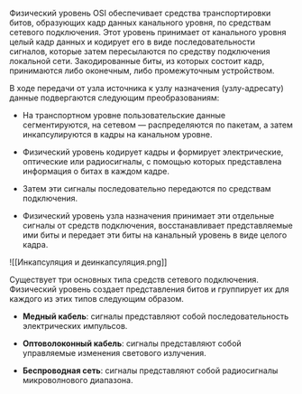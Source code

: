 Физический уровень OSI обеспечивает средства транспортировки битов, образующих кадр данных канального уровня, по средствам сетевого подключения. Этот уровень принимает от канального уровня целый кадр данных и кодирует его в виде последовательности сигналов, которые затем пересылаются по средству подключения локальной сети. Закодированные биты, из которых состоит кадр, принимаются либо оконечным, либо промежуточным устройством.

В ходе передачи от узла источника к узлу назначения (узлу-адресату) данные подвергаются следующим преобразованиям:

- На транспортном уровне пользовательские данные сегментируются, на сетевом — распределяются по пакетам, а затем инкапсулируются в кадры на канальном уровне.

- Физический уровень кодирует кадры и формирует электрические, оптические или радиосигналы, с помощью которых представлена информация о битах в каждом кадре.

- Затем эти сигналы последовательно передаются по средствам подключения.

- Физический уровень узла назначения принимает эти отдельные сигналы от средств подключения, восстанавливает представляемые ими биты и передает эти биты на канальный уровень в виде целого кадра.

![[Инкапсуляция и деинкапсуляция.png]]

Существует три основных типа средств сетевого подключения. Физический уровень создает представления битов и группирует их для каждого из этих типов следующим образом.

- **Медный кабель**: сигналы представляют собой последовательность электрических импульсов.

- **Оптоволоконный кабель**: сигналы представляют собой управляемые изменения светового излучения.

- **Беспроводная сеть**: сигналы представляют собой радиосигналы микроволнового диапазона.